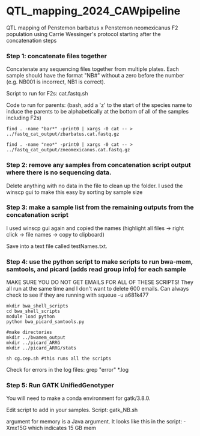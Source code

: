 # QTL_mapping_2024_CAWpipeline
QTL mapping of Penstemon barbatus x Penstemon neomexicanus F2 population using Carrie Wessinger's protocol starting after the concatenation steps

### Step 1: concatenate files together
Concatenate any sequencing files together from multiple plates. Each sample should have the format "NB#" without a zero before the number (e.g. NB001 is incorrect, NB1 is correct).

Script to run for F2s: cat.fastq.sh

Code to run for parents: (bash, add a 'z' to the start of the species name to induce the parents to be alphabetically at the bottom of all of the samples including F2s)

```
find . -name "bar*" -print0 | xargs -0 cat -- > ../fastq_cat_output/zbarbatus.cat.fastq.gz

find . -name "neo*" -print0 | xargs -0 cat -- > ../fastq_cat_output/zneomexicanus.cat.fastq.gz
```

### Step 2: remove any samples from concatenation script output where there is no sequencing data. 
Delete anything with no data in the file to clean up the folder. I used the winscp gui to make this easy by sorting by sample size

### Step 3: make a sample list from the remaining outputs from the concatenation script
I used winscp gui again and copied the names (highlight all files -> right click -> file names -> copy to clipboard)

Save into a text file called testNames.txt.

### Step 4: use the python script to make scripts to run bwa-mem, samtools, and picard (adds read group info) for each sample
MAKE SURE YOU DO NOT GET EMAILS FOR ALL OF THESE SCRIPTS! They all run at the same time and I don't want to delete 600 emails. Can always check to see if they are running with squeue -u a681k477

```
mkdir bwa_shell_scripts
cd bwa_shell_scripts
module load python
python bwa_picard_samtools.py

#make directories
mkdir ../bwamem_output
mkdir ../picard_ARRG
mkdir ../picard_ARRG/stats

sh cg.cep.sh #this runs all the scripts
```

Check for errors in the log files:
grep "error" *.log

### Step 5: Run GATK UnifiedGenotyper

You will need to make a conda environment for gatk/3.8.0.

Edit script to add in your samples. Script: gatk_NB.sh

argument for memory is a Java argument. It looks like this in the script: -Xmx15G which indicates 15 GB mem



